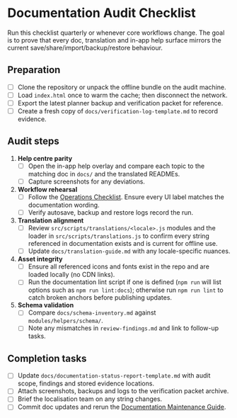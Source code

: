 # Documentation Audit Checklist

Run this checklist quarterly or whenever core workflows change. The goal is to
prove that every doc, translation and in-app help surface mirrors the current
save/share/import/backup/restore behaviour.

## Preparation

- [ ] Clone the repository or unpack the offline bundle on the audit machine.
- [ ] Load `index.html` once to warm the cache; then disconnect the network.
- [ ] Export the latest planner backup and verification packet for reference.
- [ ] Create a fresh copy of `docs/verification-log-template.md` to record
      evidence.

## Audit steps

1. **Help centre parity**
   - [ ] Open the in-app help overlay and compare each topic to the matching doc
         in `docs/` and the translated READMEs.
   - [ ] Capture screenshots for any deviations.
2. **Workflow rehearsal**
   - [ ] Follow the [Operations Checklist](operations-checklist.md). Ensure every
         UI label matches the documentation wording.
   - [ ] Verify autosave, backup and restore logs record the run.
3. **Translation alignment**
   - [ ] Review `src/scripts/translations/<locale>.js` modules and the loader in
         `src/scripts/translations.js` to confirm every string referenced in
         documentation exists and is current for offline use.
   - [ ] Update `docs/translation-guide.md` with any locale-specific nuances.
4. **Asset integrity**
   - [ ] Ensure all referenced icons and fonts exist in the repo and are loaded
         locally (no CDN links).
   - [ ] Run the documentation lint script if one is defined (`npm run` will list
         options such as `npm run lint:docs`); otherwise run `npm run lint` to
         catch broken anchors before publishing updates.
5. **Schema validation**
   - [ ] Compare `docs/schema-inventory.md` against `modules/helpers/schema/`.
   - [ ] Note any mismatches in `review-findings.md` and link to follow-up tasks.

## Completion tasks

- [ ] Update `docs/documentation-status-report-template.md` with audit scope,
      findings and stored evidence locations.
- [ ] Attach screenshots, backups and logs to the verification packet archive.
- [ ] Brief the localisation team on any string changes.
- [ ] Commit doc updates and rerun the [Documentation Maintenance Guide](documentation-maintenance.md).
